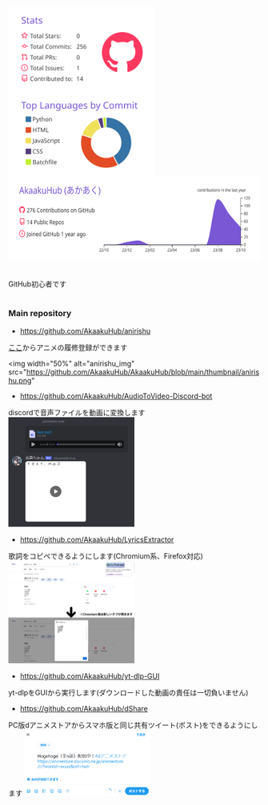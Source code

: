 <a href="https://github.com/AkaakuHub">
  <img align="top" height="170px" src="https://raw.githubusercontent.com/AkaakuHub/AkaakuHub/main/profile-summary-card-output/buefy/3-stats.svg" />
</a>
<a href="https://github.com/AkaakuHub">
  <img align="top" height="170px" src="https://raw.githubusercontent.com/AkaakuHub/AkaakuHub/main/profile-summary-card-output/buefy/2-most-commit-language.svg" />
</a>
<a href="https://github.com/AkaakuHub">
  <img align="top" height="170px" src="https://raw.githubusercontent.com/AkaakuHub/AkaakuHub/main/profile-summary-card-output/buefy/0-profile-details.svg" />
</a>
<br>
<br>
<br>
<div>
  GitHub初心者です<br>
</div>

# 

### Main repository

- https://github.com/AkaakuHub/anirishu<br>

<a href="https://anirishu.vercel.app/">ここ</a>からアニメの履修登録ができます

<img width="50%" alt="anirishu_img" src="https://github.com/AkaakuHub/AkaakuHub/blob/main/thumbnail/anirishu.png"

- https://github.com/AkaakuHub/AudioToVideo-Discord-bot<br>

discordで音声ファイルを動画に変換します
<img width="50%" alt="onseichan_img" src="https://github.com/AkaakuHub/AkaakuHub/blob/main/thumbnail/onsei_demo.png">

- https://github.com/AkaakuHub/LyricsExtractor<br>

歌詞をコピペできるようにします(Chromium系、Firefox対応)
<img width="50%" alt="Lyrics_img" src="https://github.com/AkaakuHub/AkaakuHub/blob/main/thumbnail/LyricsExtractor_demo.png">

- https://github.com/AkaakuHub/yt-dlp-GUI<br>

yt-dlpをGUIから実行します(ダウンロードした動画の責任は一切負いません)

- https://github.com/AkaakuHub/dShare<br>

PC版dアニメストアからスマホ版と同じ共有ツイート(ポスト)をできるようにします
<img width="50%" alt="dShare_img" src="https://github.com/AkaakuHub/AkaakuHub/blob/main/thumbnail/dShare1.png">
